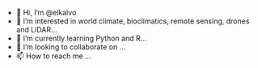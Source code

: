 - 👋 Hi, I’m @elkalvo
- 👀 I’m interested in world climate, bioclimatics, remote sensing, drones and LiDAR...
- 🌱 I’m currently learning Python and R...
- 💞️ I’m looking to collaborate on ...
- 📫 How to reach me ...

<!---
elkalvo/elkalvo is a ✨ special ✨ repository because its `README.md` (this file) appears on your GitHub profile.
You can click the Preview link to take a look at your changes.
--->
